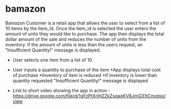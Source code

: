 # bamazon

Bamazon Customer is a retail app that allows the user to select from a list of 10 items by the Item_Id.  Once the item_id is selected the user enters the amount of units they would like to purchase.  The app then displays the total dollar amount of the sale and reduces the number of units from the inventory.  If the amount of units is less than the users request, an "Insufficient Quantity!" message is displayed.

* User selects one item from a list of 10
* User inputs a quantity to purchase of the item
*App displays total cost of purchase
*Inventory of item is reduced
*If inventory is lower than quantity requested "Insufficient Quantity!" message is displayed


* Link to short video showing the app in action - https://drive.google.com/file/d/1gFzPtXrIHZZkZsqaqKV8JmQ31tCmobjo/view
